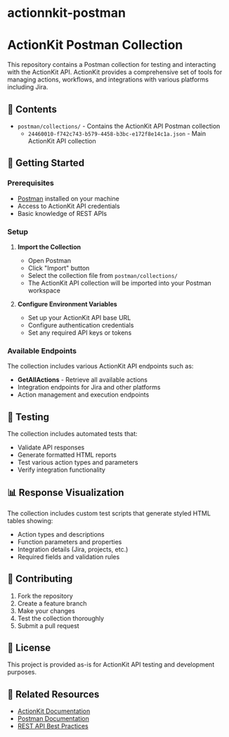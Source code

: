 # actionnkit-postman
# ActionKit Postman Collection

This repository contains a Postman collection for testing and interacting with the ActionKit API. ActionKit provides a comprehensive set of tools for managing actions, workflows, and integrations with various platforms including Jira.

## 📁 Contents

- `postman/collections/` - Contains the ActionKit API Postman collection
  - `24460010-f742c743-b579-4458-b3bc-e172f8e14c1a.json` - Main ActionKit API collection

## 🚀 Getting Started

### Prerequisites

- [Postman](https://www.postman.com/downloads/) installed on your machine
- Access to ActionKit API credentials
- Basic knowledge of REST APIs

### Setup

1. **Import the Collection**
   - Open Postman
   - Click "Import" button
   - Select the collection file from `postman/collections/`
   - The ActionKit API collection will be imported into your Postman workspace

2. **Configure Environment Variables**
   - Set up your ActionKit API base URL
   - Configure authentication credentials
   - Set any required API keys or tokens

### Available Endpoints

The collection includes various ActionKit API endpoints such as:

- **GetAllActions** - Retrieve all available actions
- Integration endpoints for Jira and other platforms
- Action management and execution endpoints

## 🧪 Testing

The collection includes automated tests that:

- Validate API responses
- Generate formatted HTML reports
- Test various action types and parameters
- Verify integration functionality

## 📊 Response Visualization

The collection includes custom test scripts that generate styled HTML tables showing:

- Action types and descriptions
- Function parameters and properties
- Integration details (Jira, projects, etc.)
- Required fields and validation rules

## 🤝 Contributing

1. Fork the repository
2. Create a feature branch
3. Make your changes
4. Test the collection thoroughly
5. Submit a pull request

## 📝 License

This project is provided as-is for ActionKit API testing and development purposes.

## 🔗 Related Resources

- [ActionKit Documentation](https://actionkit.com/docs)
- [Postman Documentation](https://learning.postman.com/)
- [REST API Best Practices](https://restfulapi.net/)